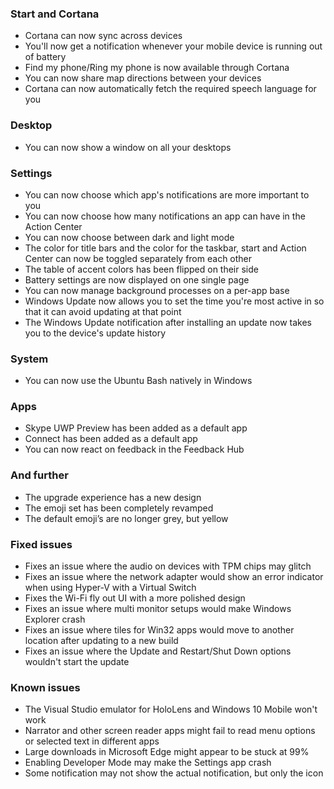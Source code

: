 ### Start and Cortana
- Cortana can now sync across devices
 - You'll now get a notification whenever your mobile device is running out of battery
 - Find my phone/Ring my phone is now available through Cortana
 - You can now share map directions between your devices
- Cortana can now automatically fetch the required speech language for you

### Desktop
- You can now show a window on all your desktops

### Settings
- You can now choose which app's notifications are more important to you
- You can now choose how many notifications an app can have in the Action Center
- You can now choose between dark and light mode
- The color for title bars and the color for the taskbar, start and Action Center can now be toggled separately from each other
- The table of accent colors has been flipped on their side
- Battery settings are now displayed on one single page
- You can now manage background processes on a per-app base
- Windows Update now allows you to set the time you're most active in so that it can avoid updating at that point
- The Windows Update notification after installing an update now takes you to the device's update history

### System
- You can now use the Ubuntu Bash natively in Windows

### Apps
- Skype UWP Preview has been added as a default app
- Connect has been added as a default app
- You can now react on feedback in the Feedback Hub

### And further
- The upgrade experience has a new design
- The emoji set has been completely revamped
- The default emoji’s are no longer grey, but yellow

### Fixed issues
- Fixes an issue where the audio on devices with TPM chips may glitch
- Fixes an issue where the network adapter would show an error indicator when using Hyper-V with a Virtual Switch
- Fixes the Wi-Fi fly out UI with a more polished design
- Fixes an issue where multi monitor setups would make Windows Explorer crash
- Fixes an issue where tiles for Win32 apps would move to another location after updating to a new build
- Fixes an issue where the Update and Restart/Shut Down options wouldn't start the update

### Known issues
- The Visual Studio emulator for HoloLens and Windows 10 Mobile won't work
- Narrator and other screen reader apps might fail to read menu options or selected text in different apps
- Large downloads in Microsoft Edge might appear to be stuck at 99%
- Enabling Developer Mode may make the Settings app crash
- Some notification may not show the actual notification, but only the icon
